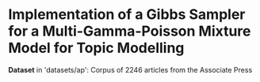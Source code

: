 # Implementation of a Gibbs Sampler for a Multi-Gamma-Poisson Mixture Model for Topic Modelling

**Dataset** in 'datasets/ap': Corpus of 2246 articles from the Associate Press



